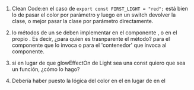 1. Clean Code:en el caso de `export const FIRST_LIGHT = "red";` está bien lo de pasar el color por parámetro y luego en un switch
 devolver la clase, o mejor pasar la clase por parámetro directamente.

2. lo métodos de un <Componente /> se deben implementar en el componente <Home />,
 o en el propio <Componente />. Es decir, ¿para quien es trasnparente el método?
  para el componente que lo invoca o para el 'contenedor' que invoca al componente.

3. si en lugar de que glowEffectOn de Light sea una const quiero que sea un función, ¿cómo lo hago?

4. Debería haber puesto la lógica del color en el <Home /> en lugar de en el <Light />